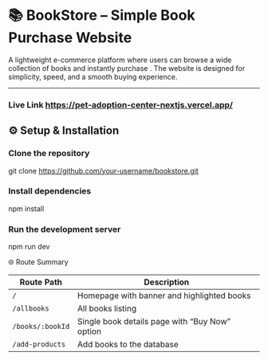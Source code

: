 # 📚 BookStore – Simple Book Purchase Website

A lightweight e-commerce platform where users can browse a wide collection of books and instantly purchase . The website is designed for simplicity, speed, and a smooth buying experience.

---

### Live Link https://pet-adoption-center-nextjs.vercel.app/

## ⚙️ Setup & Installation

### Clone the repository

git clone https://github.com/your-username/bookstore.git

### Install dependencies

npm install

### Run the development server

npm run dev

🌐 Route Summary

| Route Path       | Description                                    |
| ---------------- | ---------------------------------------------- |
| `/`              | Homepage with banner and highlighted books     |
| `/allbooks`      | All books listing                              |
| `/books/:bookId` | Single book details page with “Buy Now” option |
| `/add-products`  | Add books to the database                      |

